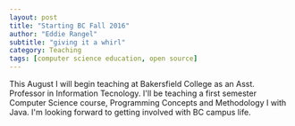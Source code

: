 ```yaml
---
layout: post
title: "Starting BC Fall 2016"
author: "Eddie Rangel"
subtitle: "giving it a whirl"
category: Teaching
tags: [computer science education, open source]
---
```


This August I will begin teaching at Bakersfield College as an Asst. Professor in Information Tecnology. I'll be 
teaching a first semester Computer Science course, Programming Concepts and Methodology I with Java. I'm looking 
forward to getting involved with BC campus life. 
